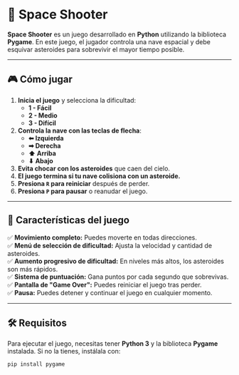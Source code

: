 # 🚀 Space Shooter

**Space Shooter** es un juego desarrollado en **Python** utilizando la biblioteca **Pygame**. En este juego, el jugador controla una nave espacial y debe esquivar asteroides para sobrevivir el mayor tiempo posible. 

---

## 🎮 **Cómo jugar**
1. **Inicia el juego** y selecciona la dificultad:
   - **1 - Fácil**
   - **2 - Medio**
   - **3 - Difícil**
2. **Controla la nave con las teclas de flecha**:
   - **⬅ Izquierda**
   - **➡ Derecha**
   - **⬆ Arriba**
   - **⬇ Abajo**
3. **Evita chocar con los asteroides** que caen del cielo.
4. **El juego termina si tu nave colisiona con un asteroide.**
5. **Presiona `R` para reiniciar** después de perder.
6. **Presiona `P` para pausar** o reanudar el juego.

---

## 🔧 **Características del juego**
✅ **Movimiento completo:** Puedes moverte en todas direcciones.  
✅ **Menú de selección de dificultad:** Ajusta la velocidad y cantidad de asteroides.  
✅ **Aumento progresivo de dificultad:** En niveles más altos, los asteroides son más rápidos.  
✅ **Sistema de puntuación:** Gana puntos por cada segundo que sobrevivas.  
✅ **Pantalla de "Game Over":** Puedes reiniciar el juego tras perder.  
✅ **Pausa:** Puedes detener y continuar el juego en cualquier momento.  

---

## 🛠 **Requisitos**
Para ejecutar el juego, necesitas tener **Python 3** y la biblioteca **Pygame** instalada. Si no la tienes, instálala con:
```bash
pip install pygame
